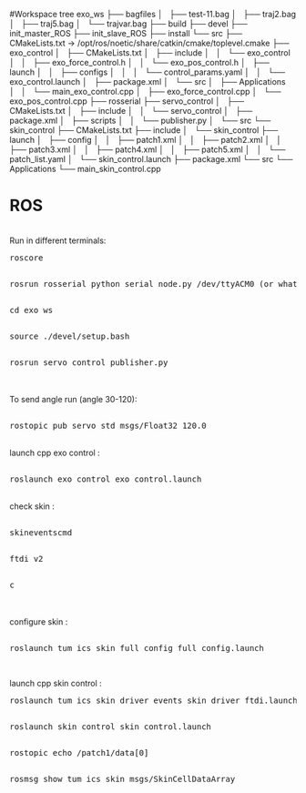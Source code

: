 #Workspace tree
exo_ws
├── bagfiles
│   ├── test-11.bag
│   ├── traj2.bag
│   ├── traj5.bag
│   └── trajvar.bag
├── build
├── devel
├── init_master_ROS
├── init_slave_ROS
├── install
└── src
    ├── CMakeLists.txt -> /opt/ros/noetic/share/catkin/cmake/toplevel.cmake
    ├── exo_control
    │   ├── CMakeLists.txt
    │   ├── include
    │   │   └── exo_control
    │   │       ├── exo_force_control.h
    │   │       └── exo_pos_control.h
    │   ├── launch
    │   │   ├── configs
    │   │   │   └── control_params.yaml
    │   │   └── exo_control.launch
    │   ├── package.xml
    │   └── src
    │       ├── Applications
    │       │   └── main_exo_control.cpp
    │       ├── exo_force_control.cpp
    │       └── exo_pos_control.cpp
    ├── rosserial
    ├── servo_control
    │   ├── CMakeLists.txt
    │   ├── include
    │   │   └── servo_control
    │   ├── package.xml
    │   ├── scripts
    │   │   └── publisher.py
    │   └── src
    └── skin_control
        ├── CMakeLists.txt
        ├── include
        │   └── skin_control
        ├── launch
        │   ├── config
        │   │   ├── patch1.xml
        │   │   ├── patch2.xml
        │   │   ├── patch3.xml
        │   │   ├── patch4.xml
        │   │   ├── patch5.xml
        │   │   └── patch_list.yaml
        │   └── skin_control.launch
        ├── package.xml
        └── src
            └── Applications
                └── main_skin_control.cpp

# ROS
<br />
Run in different terminals:
<pre>
roscore
</pre>
<pre>  
rosrun rosserial_python serial_node.py /dev/ttyACM0 (or whatever port)
</pre>
<pre>  
cd exo_ws
</pre> 
<pre> 
source ./devel/setup.bash
</pre> 
<pre> 
rosrun servo_control publisher.py
</pre> 
<br/>

<br/>
To send angle run (angle 30-120):

<pre> 
rostopic pub servo std_msgs/Float32 120.0 
</pre> 
<br/>
launch cpp exo control :

<pre> 
roslaunch exo_control exo_control.launch
</pre> 
<br/>
check skin :

<pre> 
skineventscmd
</pre> 
<pre> 
ftdi v2
</pre> 
<pre> 
c
</pre> 
<br/>
<br/>
configure skin :

<pre> 
roslaunch tum_ics_skin_full_config full_config.launch
</pre> 

<br/>

launch cpp skin control :
<pre>
roslaunch tum_ics_skin_driver_events skin_driver_ftdi.launch FTDI_SERIAL:=FT601ZA5
</pre>
<pre> 
roslaunch skin_control skin_control.launch
</pre>
<pre> 
rostopic echo /patch1/data[0] 
</pre>
<pre> 
rosmsg show tum_ics_skin_msgs/SkinCellDataArray
</pre>
<br/>
